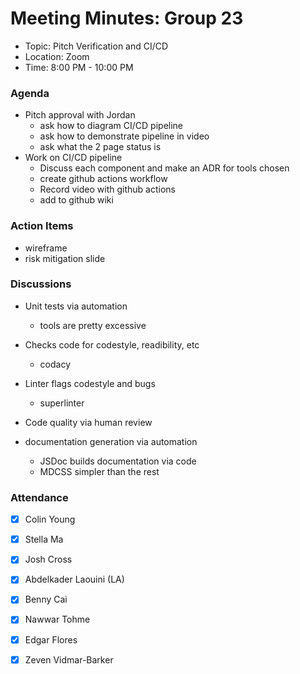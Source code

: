 # Meeting Minutes: Group 23
- Topic: Pitch Verification and CI/CD
- Location: Zoom
- Time: 8:00 PM - 10:00 PM

### Agenda
- Pitch approval with Jordan
    - ask how to diagram CI/CD pipeline
    - ask how to demonstrate pipeline in video
    - ask what the 2 page status is
- Work on CI/CD pipeline
    - Discuss each component and make an ADR for tools chosen
    - create github actions workflow 
    - Record video with github actions
    - add to github wiki

### Action Items
- wireframe
- risk mitigation slide

### Discussions
- Unit tests via automation
    - tools are pretty excessive
- Checks code for codestyle, readibility, etc
    - codacy
- Linter flags codestyle and bugs
    - superlinter
- Code quality via human review
    
- documentation generation via automation
    - JSDoc builds documentation via code
    - MDCSS simpler than the rest


### Attendance
- [x] Colin Young
- [x] Stella Ma
- [x] Josh Cross
- [x] Abdelkader Laouini (LA)
- [x] Benny Cai
- [x] Nawwar Tohme
- [x] Edgar Flores
- [x] Zeven Vidmar-Barker

